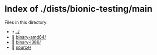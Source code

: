 
# Index of ./dists/bionic-testing/main
Files in this directory:
- ⤴ [../](../)
- 📁 [binary-amd64/](binary-amd64/)
- 📁 [binary-i386/](binary-i386/)
- 📁 [source/](source/)
